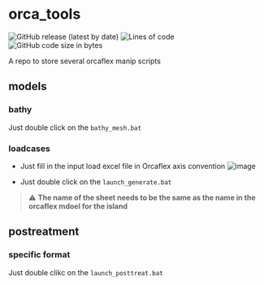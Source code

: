 # orca_tools
![GitHub release (latest by date)](https://img.shields.io/github/v/release/pacourbet/orca_tools?display_name=tag&style=plastic)
![Lines of code](https://img.shields.io/tokei/lines/github/pacourbet/orca_tools?style=plastic)
![GitHub code size in bytes](https://img.shields.io/github/languages/code-size/pacourbet/orca_tools?style=plastic)

A repo to store several orcaflex manip scripts

## models

### bathy
Just double click on the `bathy_mesh.bat`

### loadcases
- Just fill in the input load excel file in Orcaflex axis convention
![image](https://user-images.githubusercontent.com/44846069/168990534-af93f0b9-4de0-4c3d-b16b-9b57e63466e4.png)

- Just double click on the `launch_generate.bat`

> :warning: **The name of the sheet needs to be the same as the name in the orcaflex mdoel for the island**

## postreatment

### specific format
Just double clikc on the `launch_posttreat.bat`
